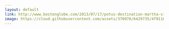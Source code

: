 ```yaml
---
layout: default
link: http://www.bostonglobe.com/2013/07/17/potus-destination-martha-vineyard/ymHVYZmtBWi1jTA2vbAI4J/story.html
image: https://cloud.githubusercontent.com/assets/370976/6429735/4f9116c2-bfb4-11e4-8dd4-ae83a3898764.jpg
---
```


